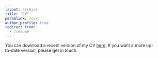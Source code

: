 ```yaml
---
layout: archive
title: "CV"
permalink: /cv/
author_profile: true
redirect_from:
  - /resume
---
```



You can download a recent version of my CV [here](http://heidibt1.github.io/files/CV_HeidiThiemann.pdf). If you want a more up-to-date version, please get in touch.
